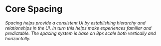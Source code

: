 <script setup>
  import { MSRDocSpacing } from '../src/msrDocSpacing.vue'
  import { spacing } from '../src/_spacing.js';
  </script>

# Core Spacing

###### Spacing helps provide a consistent UI by establishing hierarchy and relationships in the UI. In turn this helps make experiences familiar and predictable. The spacing system is base on 8px scale both vertically and horizontally.

<MSRDocSpacing :data="spacing"/>
